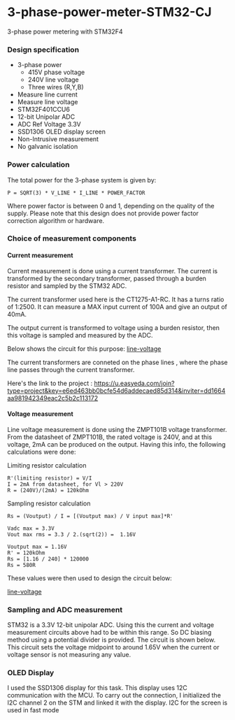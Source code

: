 # 3-phase-power-meter-STM32-CJ
3-phase power metering with STM32F4

### Design specification
- 3-phase power
    - 415V phase voltage 
    - 240V line voltage 
    - Three wires (R,Y,B)
- Measure line current 
- Measure line voltage
- STM32F401CCU6
- 12-bit Unipolar ADC 
- ADC Ref Voltage 3.3V
- SSD1306 OLED display screen
- Non-Intrusive measurement 
- No galvanic isolation

### Power calculation
The total power for the 3-phase system is given by:

``` P = SQRT(3) * V_LINE * I_LINE * POWER_FACTOR ```

Where power factor is between 0 and 1, depending on the quality of the supply. 
Please note that this design does not provide power factor correction algorithm or hardware.

### Choice of measurement components 
#### Current measurement
Current measurement is done using a current transformer. The current is transformed by the secondary transformer, passed through a burden resistor and sampled by the STM32 ADC. 

The current transformer used here is the CT1275-A1-RC. It has a turns ratio of 1:2500. It can measure a MAX input current of 100A and give an output of 40mA. 

The output current is transformed to voltage using a burden resistor, then this voltage is sampled and measured by the ADC.  


Below shows the circuit for this purpose:
[line-voltage](./images/phase_current_measurement.png)

The current transformers are conneted on the phase lines , where the phase line passes through the current transformer.


Here's the link to the project :
https://u.easyeda.com/join?type=project&key=e6ed463bb0bcfe54d6addecaed85d314&inviter=dd1664aa981942349eac2c5b2c113172

#### Voltage measurement 
Line voltage measurement is done using the ZMPT101B voltage transformer. From the datasheet of ZMPT101B, the rated voltage is 240V, and at this voltage, 2mA can be produced on the output.
Having this info, the following calculations were done:

Limiting resistor calculation
```
R'(limiting resistor) = V/I  
I = 2mA from datasheet, for Vl > 220V
R = (240V)/(2mA) = 120kOhm
```

Sampling resistor calculation

```
Rs = (Voutput) / I = [(Voutput max) / V input max]*R'

Vadc max = 3.3V
Vout max rms = 3.3 / 2.(sqrt(2)) =  1.16V

Voutput max = 1.16V 
R' = 120kOhm
Rs = [1.16 / 240] * 120000
Rs = 580R
```

These values were then used to design the circuit below:

[line-voltage](./images/phase-voltage-measurement.png)

### Sampling and ADC measurement
STM32 is a 3.3V 12-bit unipolar ADC. Using this the current and voltage measurement circuits above had to be within this range. So DC biasing method using a potential divider is provided. The circuit is shown below.  
This circuit sets the voltage midpoint to around 1.65V when the current or voltage sensor is not measuring any value. 

### OLED Display 
I used the SSD1306 display for this task. This display uses 12C communication with the MCU. To carry out the connection, I initialized the I2C channel 2 on the STM and linked it with the display.
I2C for the screen is used in fast mode 